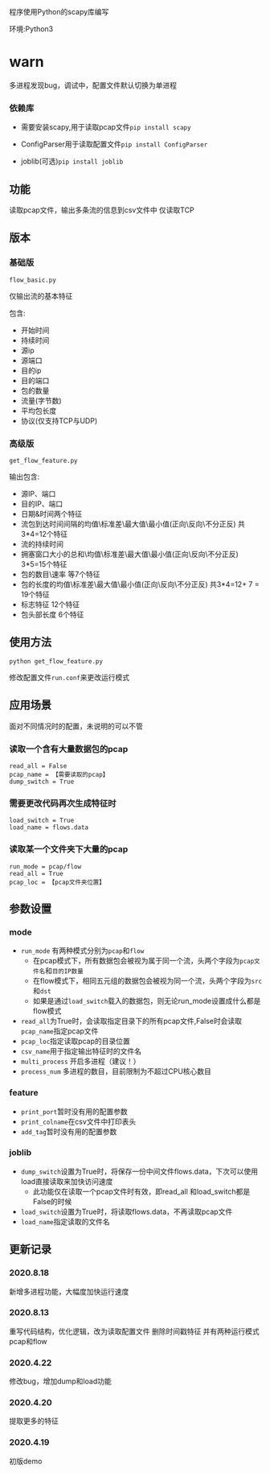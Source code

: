 程序使用Python的scapy库编写

环境:Python3

# warn
多进程发现bug，调试中，配置文件默认切换为单进程


### 依赖库

- 需要安装scapy,用于读取pcap文件`pip install scapy`

- ConfigParser用于读取配置文件`pip install ConfigParser`

- joblib(可选)`pip install joblib`



## 功能

读取pcap文件，输出多条流的信息到csv文件中
仅读取TCP

## 版本

### 基础版 

`flow_basic.py`

仅输出流的基本特征

包含:

- 开始时间
- 持续时间
- 源ip
- 源端口
- 目的ip
- 目的端口
- 包的数量
- 流量(字节数)
- 平均包长度
- 协议(仅支持TCP与UDP)

### 高级版

`get_flow_feature.py`

输出包含:

- 源IP、端口
- 目的IP、端口
- 日期&时间两个特征
- 流包到达时间间隔的均值\标准差\最大值\最小值(正向\反向\不分正反)  共3*4=12个特征
- 流的持续时间
- 拥塞窗口大小的总和\均值\标准差\最大值\最小值(正向\反向\不分正反)  3*5=15个特征
- 包的数目\速率 等7个特征
- 包的长度的均值\标准差\最大值\最小值(正向\反向\不分正反)  共3*4=12+ 7 = 19个特征
- 标志特征 12个特征
- 包头部长度 6个特征



## 使用方法

`python get_flow_feature.py`

修改配置文件`run.conf`来更改运行模式


## 应用场景

面对不同情况时的配置，未说明的可以不管
### 读取一个含有大量数据包的pcap
```
read_all = False
pcap_name = 【需要读取的pcap】
dump_switch = True
```
### 需要更改代码再次生成特征时
```
load_switch = True
load_name = flows.data
```

### 读取某一个文件夹下大量的pcap

```
run_mode = pcap/flow
read_all = True
pcap_loc = 【pcap文件夹位置】

```


## 参数设置
### mode

- `run_mode` 有两种模式分别为`pcap`和`flow`
  - 在pcap模式下，所有数据包会被视为属于同一个流，头两个字段为`pcap文件名`和`目的IP数量`
  - 在flow模式下，相同五元组的数据包会被视为同一个流，头两个字段为`src`和`dst`
  - 如果是通过`load_switch`载入的数据包，则无论run_mode设置成什么都是flow模式
- `read_all`为True时，会读取指定目录下的所有pcap文件,False时会读取`pcap_name`指定pcap文件
- `pcap_loc`指定读取pcap的目录位置
- `csv_name`用于指定输出特征时的文件名
- `multi_process` 开启多进程（建议！）
- `process_num` 多进程的数目，目前限制为不超过CPU核心数目

### feature

- `print_port`暂时没有用的配置参数
- `print_colname`在csv文件中打印表头
- `add_tag`暂时没有用的配置参数

### joblib

- `dump_switch`设置为True时，将保存一份中间文件flows.data，下次可以使用load直接读取来加快访问速度
  - 此功能仅在读取一个pcap文件时有效，即read_all 和load_switch都是False的时候
- `load_switch`设置为True时，将读取flows.data，不再读取pcap文件
- `load_name`指定读取的文件名



## 更新记录

### 2020.8.18
新增多进程功能，大幅度加快运行速度

### 2020.8.13
重写代码结构，优化逻辑，改为读取配置文件
删除时间戳特征
并有两种运行模式pcap和flow

### 2020.4.22
修改bug，增加dump和load功能

### 2020.4.20
提取更多的特征

### 2020.4.19
初版demo